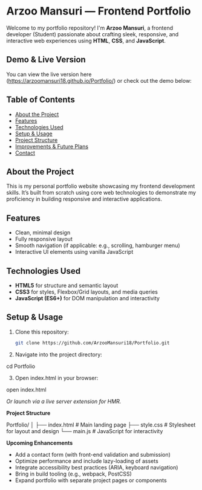 # Arzoo Mansuri — Frontend Portfolio

Welcome to my portfolio repository! I'm **Arzoo Mansuri**, a frontend developer (Student) passionate about crafting sleek, responsive, and interactive web experiences using **HTML**, **CSS**, and **JavaScript**.

##  Demo & Live Version 
You can view the live version here (https://arzoomansuri18.github.io/Portfolio/) or check out the demo below:  

##  Table of Contents
- [About the Project](#about-the-project)  
- [Features](#features)  
- [Technologies Used](#technologies-used)  
- [Setup & Usage](#setup--usage)  
- [Project Structure](#project-structure)  
- [Improvements & Future Plans](#improvements--future-plans)  
- [Contact](#contact)

##  About the Project
This is my personal portfolio website showcasing my frontend development skills. It’s built from scratch using core web technologies to demonstrate my proficiency in building responsive and interactive applications.

##  Features
- Clean, minimal design  
- Fully responsive layout  
- Smooth navigation (if applicable: e.g., scrolling, hamburger menu)  
- Interactive UI elements using vanilla JavaScript

##  Technologies Used
- **HTML5** for structure and semantic layout  
- **CSS3** for styles, Flexbox/Grid layouts, and media queries  
- **JavaScript (ES6+)** for DOM manipulation and interactivity  

##  Setup & Usage

1. Clone this repository:
   ```bash
   git clone https://github.com/ArzooMansuri18/Portfolio.git

   
2. Navigate into the project directory:

cd Portfolio


3. Open index.html in your browser:

open index.html

<em>Or launch via a live server extension for HMR.</em>

**Project Structure**

Portfolio/
│
├── index.html       # Main landing page
├── style.css        # Stylesheet for layout and design
└── main.js          # JavaScript for interactivity

**Upcoming Enhancements**

<ul>
<li>Add a contact form (with front-end validation and submission)</li>

 <li>Optimize performance and include lazy-loading of assets</li>

 <li>Integrate accessibility best practices (ARIA, keyboard navigation)</li>

<li>Bring in build tooling (e.g., webpack, PostCSS)</li>

 <li>Expand portfolio with separate project pages or components</li>
 </ul>
